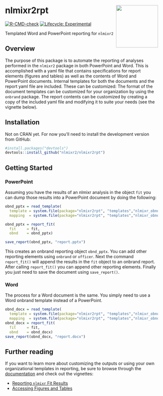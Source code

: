 
<!-- README.md is generated from README.Rmd. Please edit that file -->

# nlmixr2rpt <img src="man/figures/nlmixr2rpt_hex.png" align="right" width="138.5" />

<!-- badges: start -->

[![R-CMD-check](https://github.com/nlmixr2/nlmixr2rpt/workflows/R-CMD-check/badge.svg)](https://github.com/nlmixr2/nlmixr2rpt/actions)
[![Lifecycle:
Experimental](https://img.shields.io/badge/lifecycle-experimental-orange.svg)](https://lifecycle.r-lib.org/articles/stages.html)
<!---
[![CRAN checks](https://cranchecks.info/badges/summary/nlmixr2rpt)](https://cran.r-project.org/web/checks/check_results_nlmixr2rpt.html)
--> <!-- badges: end -->

Templated Word and PowerPoint reporting for `nlmixr2`

## Overview

The purpose of this package is to automate the reporting of analyses
performed in the `nlmixr2` package in both PowerPoint and Word. This is
accomplished with a yaml file that contains specifications for report
elements (figures and tables) as well as the contents of Word and
PowerPoint documents. Internal templates for both the documents and the
report yaml file are included. These can be customized: The format of
the document templates can be customized for your organization by using
the `onbrand` package. The report contents can be customized by creating
a copy of the included yaml file and modifying it to suite your needs
(see the vignette below).

## Installation

Not on CRAN yet. For now you’ll need to install the development version
from GitHub:

``` r
#install.packages("devtools") 
devtools::install_github("nlmixr2/nlmixr2rpt")
```

## Getting Started

### PowerPoint

Assuming you have the results of an nlmixr analysis in the object `fit`
you can dump those results into a PowerPoint document by doing the
following:

``` r
obnd_pptx = read_template(
  template = system.file(package="nlmixr2rpt", "templates","nlmixr_obnd_template.pptx"),
  mapping  = system.file(package="nlmixr2rpt", "templates","nlmixr_obnd_template.yaml"))

obnd_pptx = report_fit(
  fit     = fit, 
  obnd    = obnd_pptx)

save_report(obnd_pptx, "report.pptx")
```

This creates an onbrand reporting object `obnd_pptx`. You can add other
reporting elements using `onbrand` or `officer`. Next the command
`report_fit()` will append the results in the `fit` object to an onbrand
report. After calling `report_fit()` you can append other reporting
elements. Finally you just need to save the document using
`save_report()`.

### Word

The process for a Word document is the same. You simply need to use a
Word onbrand template instead of a PowerPoint.

``` r
obnd_docx = read_template(
  template = system.file(package="nlmixr2rpt", "templates","nlmixr_obnd_template.docx"),
  mapping  = system.file(package="nlmixr2rpt", "templates","nlmixr_obnd_template.yaml"))
obnd_docx = report_fit(
  fit     = fit, 
  obnd    = obnd_docx)
save_report(obnd_docx, "report.docx")
```

## Further reading

If you want to learn more about customizing the outputs or using your
own organizational templates in reporting, be sure to browse through the
[documentation](https://nlmixr2.github.io/nlmixr2rpt/) and check out the
vignettes:

-   [Reporting `nlmixr` Fit
    Results](https://nlmixr2.github.io/nlmixr2rpt/articles/Reporting_nlmixr_Fit_Results.html)
-   [Accessing Figures and
    Tables](https://nlmixr2.github.io/nlmixr2rpt/articles/Accessing_Figures_and_Tables.html)
